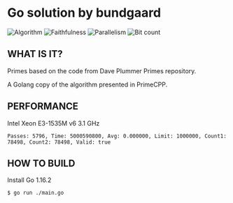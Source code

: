 # Go solution by bundgaard

![Algorithm](https://img.shields.io/badge/Algorithm-base-green)
![Faithfulness](https://img.shields.io/badge/Faithful-yes-green)
![Parallelism](https://img.shields.io/badge/Parallel-no-green)
![Bit count](https://img.shields.io/badge/Bits-unknown-yellowgreen)

## WHAT IS IT?
Primes based on the code from Dave Plummer Primes repository.

A Golang copy of the algorithm presented in PrimeCPP.

## PERFORMANCE

Intel Xeon E3-1535M v6 3.1 GHz

```
Passes: 5796, Time: 5000590800, Avg: 0.000000, Limit: 1000000, Count1: 78498, Count2: 78498, Valid: true
```



## HOW TO BUILD

Install Go 1.16.2

```bash 
$ go run ./main.go
```